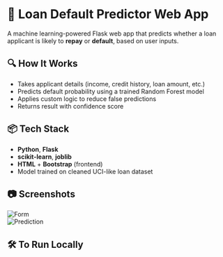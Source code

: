# 🧠 Loan Default Predictor Web App

A machine learning-powered Flask web app that predicts whether a loan applicant is likely to **repay** or **default**, based on user inputs.

## 🔍 How It Works

- Takes applicant details (income, credit history, loan amount, etc.)
- Predicts default probability using a trained Random Forest model
- Applies custom logic to reduce false predictions
- Returns result with confidence score

## 📦 Tech Stack

- **Python**, **Flask**
- **scikit-learn**, **joblib**
- **HTML** + **Bootstrap** (frontend)
- Model trained on cleaned UCI-like loan dataset

## 📷 Screenshots

![Form](screenshots/form.png)  
![Prediction](screenshots/predict.png)

## 🛠️ To Run Locally


